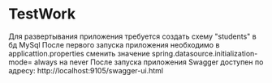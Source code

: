 # TestWork
Для развертывания приложения требуется создать схему "students" в бд MySql
После первого запуска приложения необходимо в applicattion.properties сменить значение spring.datasource.initialization-mode= always на never
После запуска приложения Swagger доступен по адресу: http://localhost:9105/swagger-ui.html
